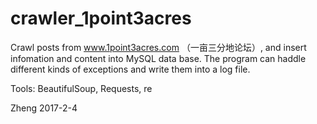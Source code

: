 # crawler_1point3acres
Crawl posts from www.1point3acres.com （一亩三分地论坛）, and insert infomation and content into MySQL data base.
The program can haddle different kinds of exceptions and write them into a log file.

Tools:  BeautifulSoup, Requests, re


Zheng
2017-2-4
